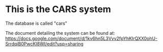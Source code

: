 # This is the CARS system

The database is called "cars"

The document detailing the system can be found at: https://docs.google.com/document/d/1kv6hn5L3Vvv2fpYhKIrQXX0ohU-SrrdqiB0PwcKI8WI/edit?usp=sharing
